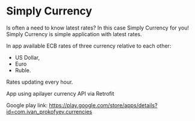 # Simply Currency

Is often a need to know latest rates? In this case Simply Currency for you!
Simply Currency is simple application with latest rates.

In app available ECB rates of three currency relative to each other:
- US Dollar,
- Euro
- Ruble.

Rates updating every hour.

App using apilayer currency API via Retrofit

Google play link:
https://play.google.com/store/apps/details?id=com.ivan_prokofyev.currencies
